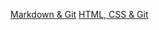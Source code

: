 [Markdown & Git](https://nadenenko.github.io/rsschool-cv/cv)
[HTML, CSS & Git](https://nadenenko.github.io/rsschool-cv/)
